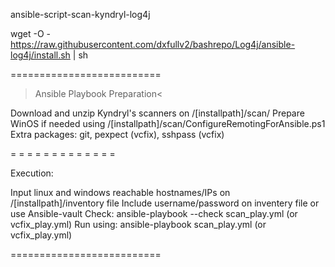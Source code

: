 ansible-script-scan-kyndryl-log4j

wget -O - https://raw.githubusercontent.com/dxfullv2/bashrepo/Log4j/ansible-log4j/install.sh | sh

==========================

>Ansible Playbook Preparation<

Download and unzip Kyndryl's scanners on /[installpath]/scan/
Prepare WinOS if needed using /[installpath]/scan/ConfigureRemotingForAnsible.ps1
Extra packages: git, pexpect (vcfix), sshpass (vcfix)

 = = = = = = = = = = = = =

 Execution:

 Input linux and windows reachable hostnames/IPs on /[installpath]/inventory file
 Include username/password on inventery file or use Ansible-vault
 Check: ansible-playbook --check scan_play.yml (or vcfix_play.yml)
 Run using: ansible-playbook scan_play.yml (or vcfix_play.yml)

 ==========================
